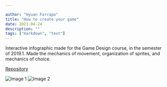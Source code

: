 ```yaml
---

author: "Hyuan Farrapo"
title: "How to create your game"
date: 2021-04-24
description: ""
tags: ["markdown", "text"]
---
```



Interactive infographic made for the Game Design course, in the semester of 2019.1. Made the mechanics of movement, organization of sprites, and mechanics of choice.

[Repository](https://hyuan02.github.io/Infografico-CV2/)

![Image 1](/smd/smd2.png)
![Image 2](/smd/smd3.png)